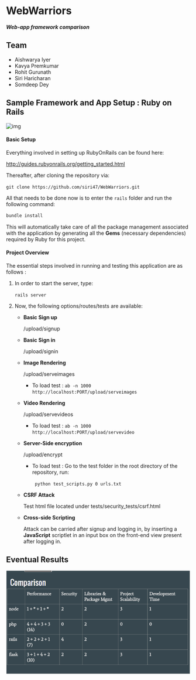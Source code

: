 # WebWarriors	

***Web-app framework comparison***



## Team

- Aishwarya Iyer
- Kavya Premkumar
- Rohit Gurunath
- Siri Haricharan
- Somdeep Dey




## Sample Framework and App Setup : Ruby on Rails



![img](http://thenextweb.com/wp-content/blogs.dir/1/files/2015/02/CoM_Stuk.io-Ruby-on-Rails1.jpg)



#### Basic Setup

Everything involved in setting up RubyOnRails can be found here:

http://guides.rubyonrails.org/getting_started.html



Thereafter,  after cloning the repository via: 

`git clone https://github.com/siri47/WebWarriors.git`



All that needs to be done now is to enter the `rails` folder and run the following command:

```markdown
bundle install
```

This will automatically take care of all the package management associated with the application by generating all the **Gems** (necessary dependencies) required by Ruby for this project.



#### Project Overview

The essential steps involved in running and testing this application  are as follows :



1. In order to start the server, type:

   `rails server`

2. Now, the following options/routes/tests are available:

   - **Basic Sign up**

     /upload/signup

   - **Basic Sign in**

     /upload/signin

   - **Image Rendering**

     /upload/serveimages

     - To load test : `ab -n 1000 http://localhost:PORT/upload/serveimages `

   - **Video Rendering**

     /upload/servevideos

     - To load test : `ab -n 1000 http://localhost:PORT/upload/servevideo `

   - **Server-Side encryption**

     /upload/encrypt

     - To load test : Go to the test folder in the root directory of the repository, run:

       ` python test_scripts.py 0 urls.txt`

   - **CSRF Attack**

     Test html file located under tests/security_tests/csrf.html

   - **Cross-side Scripting**

     Attack can be carried after signup and logging in, by inserting a **JavaScript** scriptlet in an input box on the front-end view present after logging in. 




## Eventual Results

![comparison.png](https://github.com/siri47/WebWarriors/blob/master/comparison.png?raw=true)